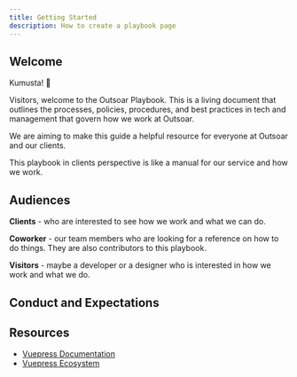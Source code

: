 ```yaml
---
title: Getting Started
description: How to create a playbook page
---
```


## Welcome

Kumusta! :wave: 

Visitors, welcome to the Outsoar Playbook. This is a living document that outlines the processes, policies, procedures, and best practices in tech and management that govern how we work at Outsoar. 

We are aiming to make this guide a helpful resource for everyone at Outsoar and our clients. 

This playbook in clients perspective is like a manual for our service and how we work.  

## Audiences

**Clients** - who are interested to see how we work and what we can do. 

**Coworker** - our team members who are looking for a reference on how to do things. They are also contributors to this playbook.
 
**Visitors** - maybe a developer or a designer who is interested in how we work and what we do.

## Conduct and Expectations

## Resources

- [Vuepress Documentation](https://vuejs.press/)
- [Vuepress Ecosystem](https://ecosystem.vuejs.press/)